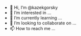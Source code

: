 - 👋 Hi, I’m @kazekgorsky
- 👀 I’m interested in ...
- 🌱 I’m currently learning ...
- 💞️ I’m looking to collaborate on ...
- 📫 How to reach me ...

<!---
kazekgorsky/kazekgorsky is a ✨ special ✨ repository because its `README.md` (this file) appears on your GitHub profile.
You can click the Preview link to take a look at your changes.
--->

